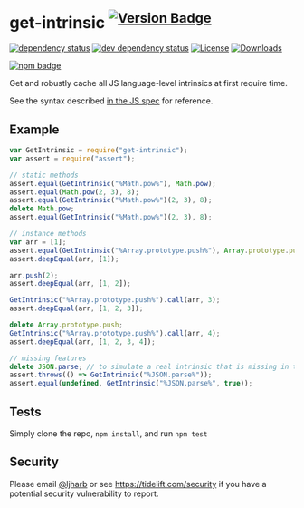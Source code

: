 # get-intrinsic <sup> [![Version Badge][npm-version-svg]][package-url]</sup>

[![dependency status][deps-svg]][deps-url]
[![dev dependency status][dev-deps-svg]][dev-deps-url]
[![License][license-image]][license-url]
[![Downloads][downloads-image]][downloads-url]

[![npm badge][npm-badge-png]][package-url]

Get and robustly cache all JS language-level intrinsics at first require time.

See the syntax described
[in the JS spec](https://tc39.es/ecma262/#sec-well-known-intrinsic-objects) for
reference.

## Example

```js
var GetIntrinsic = require("get-intrinsic");
var assert = require("assert");

// static methods
assert.equal(GetIntrinsic("%Math.pow%"), Math.pow);
assert.equal(Math.pow(2, 3), 8);
assert.equal(GetIntrinsic("%Math.pow%")(2, 3), 8);
delete Math.pow;
assert.equal(GetIntrinsic("%Math.pow%")(2, 3), 8);

// instance methods
var arr = [1];
assert.equal(GetIntrinsic("%Array.prototype.push%"), Array.prototype.push);
assert.deepEqual(arr, [1]);

arr.push(2);
assert.deepEqual(arr, [1, 2]);

GetIntrinsic("%Array.prototype.push%").call(arr, 3);
assert.deepEqual(arr, [1, 2, 3]);

delete Array.prototype.push;
GetIntrinsic("%Array.prototype.push%").call(arr, 4);
assert.deepEqual(arr, [1, 2, 3, 4]);

// missing features
delete JSON.parse; // to simulate a real intrinsic that is missing in the environment
assert.throws(() => GetIntrinsic("%JSON.parse%"));
assert.equal(undefined, GetIntrinsic("%JSON.parse%", true));
```

## Tests

Simply clone the repo, `npm install`, and run `npm test`

## Security

Please email [@ljharb](https://github.com/ljharb) or see
https://tidelift.com/security if you have a potential security vulnerability to
report.

[package-url]: https://npmjs.org/package/get-intrinsic
[npm-version-svg]: http://versionbadg.es/ljharb/get-intrinsic.svg
[deps-svg]: https://david-dm.org/ljharb/get-intrinsic.svg
[deps-url]: https://david-dm.org/ljharb/get-intrinsic
[dev-deps-svg]: https://david-dm.org/ljharb/get-intrinsic/dev-status.svg
[dev-deps-url]: https://david-dm.org/ljharb/get-intrinsic#info=devDependencies
[npm-badge-png]: https://nodei.co/npm/get-intrinsic.png?downloads=true&stars=true
[license-image]: https://img.shields.io/npm/l/get-intrinsic.svg
[license-url]: LICENSE
[downloads-image]: https://img.shields.io/npm/dm/get-intrinsic.svg
[downloads-url]: https://npm-stat.com/charts.html?package=get-intrinsic
